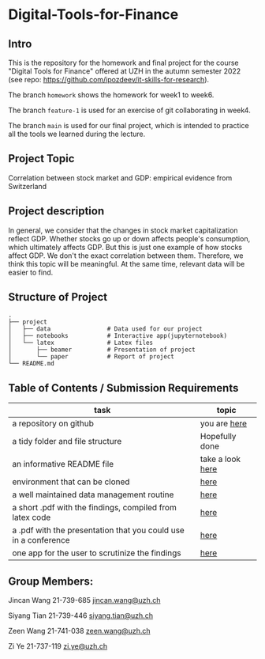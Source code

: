 # Digital-Tools-for-Finance
## Intro
This is the repository for the homework and final project for the course "Digital Tools for Finance" offered at UZH in the autumn semester 2022 (see repo: https://github.com/ipozdeev/it-skills-for-research). 

The branch `homework` shows the homework for week1 to week6.

The branch `feature-1` is used for an exercise of git collaborating in week4.

The branch `main` is used for our final project, which is intended to practice all the tools we learned during the lecture. 


## Project Topic
Correlation between stock market and GDP:
empirical evidence from Switzerland

## Project description
In general, we consider that the changes in stock market capitalization reflect GDP. Whether stocks go up or down affects people's consumption, which ultimately affects GDP. But this is just one example of how stocks affect GDP. We don't the exact correlation between them. Therefore, we think this topic will be meaningful. At the same time, relevant data will be easier to find.

## Structure of Project
    .
    ├── project
    │   ├── data                # Data used for our project
    │   ├── notebooks           # Interactive app(jupyternotebook)
    │   └── latex               # Latex files
    │       ├── beamer          # Presentation of project
    │       └── paper           # Report of project
    └── README.md

## Table of Contents / Submission Requirements
| task    | topic
| ----    | ----
| a repository on github  | you are [here](https://github.com/Zion-W9/Digital-Tools-for-Finance) 
| a tidy folder and file structure  | Hopefully done
| an informative README file  | take a look [here](https://github.com/Zion-W9/Digital-Tools-for-Finance/blob/main/README.md) 
| environment that can be cloned  | [here](https://github.com/Zion-W9/Digital-Tools-for-Finance/blob/main/project/notebooks/Environment_DTF.yaml)
| a well maintained data management routine  | [here](https://github.com/Zion-W9/Digital-Tools-for-Finance/tree/main/project/data)
| a short .pdf with the findings, compiled from latex code  | [here](https://github.com/Zion-W9/Digital-Tools-for-Finance/tree/main/project/latex/paper)
| a .pdf with the presentation that you could use in a conference | [here](https://github.com/Zion-W9/Digital-Tools-for-Finance/tree/main/project/latex/beamer)
| one app for the user to scrutinize the findings | [here](https://github.com/Zion-W9/Digital-Tools-for-Finance/blob/main/project/notebooks/Final_project.ipynb)

## Group Members:
Jincan Wang
21-739-685
jincan.wang@uzh.ch

Siyang Tian
21-739-446
siyang.tian@uzh.ch

Zeen Wang
21-741-038
zeen.wang@uzh.ch

Zi Ye
21-737-119
zi.ye@uzh.ch
